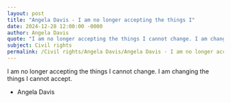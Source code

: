 ```yaml
---
layout: post
title: "Angela Davis - I am no longer accepting the things I"
date: 2024-12-28 12:00:00 -0000
author: Angela Davis
quote: "I am no longer accepting the things I cannot change. I am changing the things I cannot accept."
subject: Civil rights
permalink: /Civil rights/Angela Davis/Angela Davis - I am no longer accepting the things I
---
```


I am no longer accepting the things I cannot change. I am changing the things I cannot accept.

- Angela Davis
